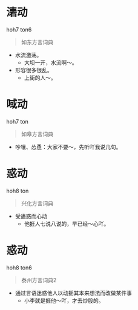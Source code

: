 # 湱动
hoh7 ton6
> 如东方言词典
- 水流激荡。
  - 大坝一开，水流啊～。
- 形容很多很乱。
  - 上街的人～。

# 㖪动
hoh7 ton
> 如皋方言词典
- 吵嚷、怂恿：大家不要～，先听吖我说几句。

# 惑动
hoh8 ton
> 兴化方言词典
- 受蛊惑而心动
  - 他捱人七说八说的，早已经～心吖。

# 惑动
hoh8 ton6
> 泰州方言词典2
- 通过言语迷惑他人以动摇其本来想法而改做某件事
  - 小李就是捱他～吖，才去炒股的。
